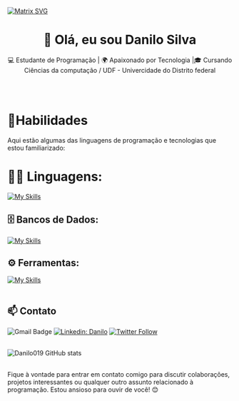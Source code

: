 
  [![Matrix SVG](https://raw.githubusercontent.com/rodrigograca31/rodrigograca31/master/matrix.svg)](https://www.youtube.com/watch?v=SDkAGkd4NLc) 
<h1 align="center">👋 Olá, eu sou Danilo Silva</h1>

<p align="center">
  💻 Estudante de Programação | 🌍 Apaixonado por Tecnologia |🎓 Cursando Ciências da computação / UDF - Univercidade do Distrito federal
</p><br><br>

<h1 align="left">🚀Habilidades</h1>

Aqui estão algumas das linguagens de programação e tecnologias que estou familiarizado:

#  👨‍💻 Linguagens: 
[![My Skills](https://skillicons.dev/icons?i=cpp,python,javascript,c,php,postgres)](https://skillicons.dev)
## 🗄️ Bancos de Dados: 
[![My Skills](https://skillicons.dev/icons?i=mysql,mongo)](https://skillicons.dev)
## ⚙️ Ferramentas:
[![My Skills](https://skillicons.dev/icons?i=git,github,visualstudio,eclipse,vscode)](https://skillicons.dev)<br><br>
## 📫 Contato

![Gmail Badge](https://img.shields.io/badge/-DaniloSilva-006bed?style=flat-square&logo=Gmail&logoColor=white&link=mailto:danilosantos.silva018@gmail.com)
[![Linkedin: Danilo](https://img.shields.io/badge/-DaniloTeodoro-blue?style=flat-square&logo=Linkedin&logoColor=white&link=https://www.linkedin.com/in/devellenias/)](https://www.linkedin.com/in/danilo-t-4b86a2136/)
[![Twitter Follow](https://img.shields.io/twitter/follow/Papaleguas_018?style=social)](https://x.com/Papaleguas_018?t=_J4bi5kYrOGra6iW1y6ASw&s=08) <br><br>

![Danilo019 GitHub stats](https://github-readme-stats.vercel.app/api?username=Danilo019&show_icons=true&theme=dark) <br><br>

Fique à vontade para entrar em contato comigo para discutir colaborações, projetos interessantes ou qualquer outro assunto relacionado à programação. Estou ansioso para ouvir de você! 😊






